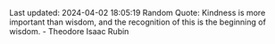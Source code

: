 Last updated: 2024-04-02 18:05:19
Random Quote: Kindness is more important than wisdom, and the recognition of this is the beginning of wisdom. - Theodore Isaac Rubin